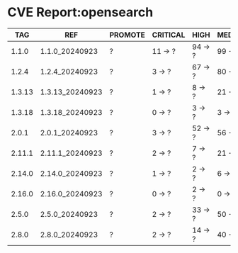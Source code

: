 # CVE Report:opensearch
|  TAG   |       REF       | PROMOTE | CRITICAL |  HIGH   | MEDIUM  |   LOW   | UNKNOWN |
|--------|-----------------|---------|----------|---------|---------|---------|---------|
| 1.1.0  | 1.1.0_20240923  | ?       | 11 -> ?  | 94 -> ? | 99 -> ? | 13 -> ? | 0 -> ?  |
| 1.2.4  | 1.2.4_20240923  | ?       | 3 -> ?   | 67 -> ? | 80 -> ? | 9 -> ?  | 0 -> ?  |
| 1.3.13 | 1.3.13_20240923 | ?       | 1 -> ?   | 8 -> ?  | 21 -> ? | 3 -> ?  | 0 -> ?  |
| 1.3.18 | 1.3.18_20240923 | ?       | 0 -> ?   | 3 -> ?  | 3 -> ?  | 0 -> ?  | 0 -> ?  |
| 2.0.1  | 2.0.1_20240923  | ?       | 3 -> ?   | 52 -> ? | 56 -> ? | 10 -> ? | 0 -> ?  |
| 2.11.1 | 2.11.1_20240923 | ?       | 2 -> ?   | 7 -> ?  | 21 -> ? | 3 -> ?  | 0 -> ?  |
| 2.14.0 | 2.14.0_20240923 | ?       | 1 -> ?   | 2 -> ?  | 6 -> ?  | 2 -> ?  | 0 -> ?  |
| 2.16.0 | 2.16.0_20240923 | ?       | 0 -> ?   | 2 -> ?  | 0 -> ?  | 0 -> ?  | 0 -> ?  |
| 2.5.0  | 2.5.0_20240923  | ?       | 2 -> ?   | 33 -> ? | 50 -> ? | 11 -> ? | 0 -> ?  |
| 2.8.0  | 2.8.0_20240923  | ?       | 2 -> ?   | 14 -> ? | 40 -> ? | 8 -> ?  | 0 -> ?  |
